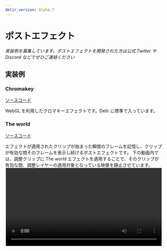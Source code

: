 ```yaml
---
delir_version: Alpha.7
---
```


# ポストエフェクト

_実装例を募集しています。ポストエフェクトを開発された方は公式 Twitter や Discord などでぜひご連絡ください_

## 実装例

### Chromakey

[ソースコード](https://github.com/ra-gg/Delir/blob/master/packages/post-effect-plugins/chromakey/index.ts)

WebGL を利用したクロマキーエフェクトです。Delir に標準で入っています。

### The world

[ソースコード](https://github.com/ra-gg/Delir/blob/master/packages/post-effect-plugins/the-world/index.ts)

エフェクトが適用されたクリップが始まった瞬間のフレームを記憶し、クリップが有効な間そのフレームを表示し続けるポストエフェクトです。
下の動画内では、調整クリップに The world エフェクトを適用することで、そのクリップが有効な間、調整レイヤーの適用対象となっている映像を静止させています。
<video src="../assets/posteffect/theworld.mp4" autoplay loop style="display:block;width:500px;max-width:100%;margin:0 auto" />

